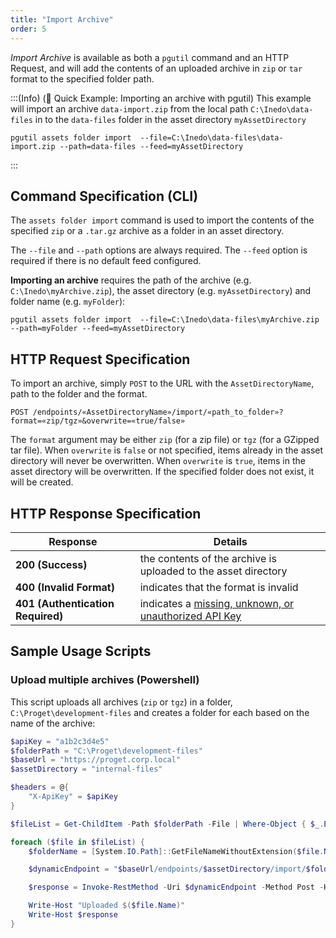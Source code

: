 ```yaml
---
title: "Import Archive"
order: 5
---
```


*Import Archive* is available as both a `pgutil` command and an HTTP Request, and will add the contents of an uploaded archive in `zip` or `tar` format to the specified folder path. 

:::(Info) (🚀 Quick Example: Importing an archive with pgutil)
This example will import an archive `data-import.zip` from the local path `C:\Inedo\data-files` in to the `data-files` folder in the asset directory `myAssetDirectory`

```
pgutil assets folder import  --file=C:\Inedo\data-files\data-import.zip --path=data-files --feed=myAssetDirectory
```
:::

## Command Specification (CLI)
The `assets folder import` command is used to import the contents of the specified `zip` or a `.tar.gz` archive as a folder in an asset directory. 

The `--file` and `--path` options are always required. The `--feed` option is required if there is no default feed configured.

**Importing an archive** requires the path of the archive (e.g. `C:\Inedo\myArchive.zip`), the asset directory (e.g. `myAssetDirectory`) and folder name (e.g. `myFolder`):
```
pgutil assets folder import  --file=C:\Inedo\data-files\myArchive.zip --path=myFolder --feed=myAssetDirectory
```
## HTTP Request Specification
To import an archive, simply `POST` to the URL with the `AssetDirectoryName`, path to the folder and the format.

```
POST /endpoints/«AssetDirectoryName»/import/«path_to_folder»?format=«zip/tgz»&overwrite=«true/false»
```

The `format` argument may be either `zip` (for a zip file) or `tgz` (for a GZipped tar file). When `overwrite` is `false` or not specified, items already in the asset directory will never be overwritten. When `overwrite` is `true`, items in the asset directory will be overwritten. If the specified folder does not exist, it will be created. 

## HTTP Response Specification

| Response | Details |
| --- | --- |
| **200 (Success)** | the contents of the archive is uploaded to the asset directory |
| **400 (Invalid Format)** | indicates that the format is invalid |
| **401 (Authentication Required)** | indicates a [missing, unknown, or unauthorized API Key](/docs/proget/reference-api/proget-api-assets#authentication) |

## Sample Usage Scripts

### Upload multiple archives (Powershell)
This script uploads all archives (`zip` or `tgz`) in a folder, `C:\Proget\development-files` and creates a folder for each based on the name of the archive:

```powershell
$apiKey = "a1b2c3d4e5"
$folderPath = "C:\Proget\development-files"
$baseUrl = "https://proget.corp.local"
$assetDirectory = "internal-files"

$headers = @{
    "X-ApiKey" = $apiKey
}

$fileList = Get-ChildItem -Path $folderPath -File | Where-Object { $_.Extension -eq ".zip" -or $_.Extension -eq ".tgz" }

foreach ($file in $fileList) {
    $folderName = [System.IO.Path]::GetFileNameWithoutExtension($file.Name)

    $dynamicEndpoint = "$baseUrl/endpoints/$assetDirectory/import/$folderName"

    $response = Invoke-RestMethod -Uri $dynamicEndpoint -Method Post -Headers $headers -InFile $file.FullName -ContentType "application/octet-stream"

    Write-Host "Uploaded $($file.Name)"
    Write-Host $response
}
```